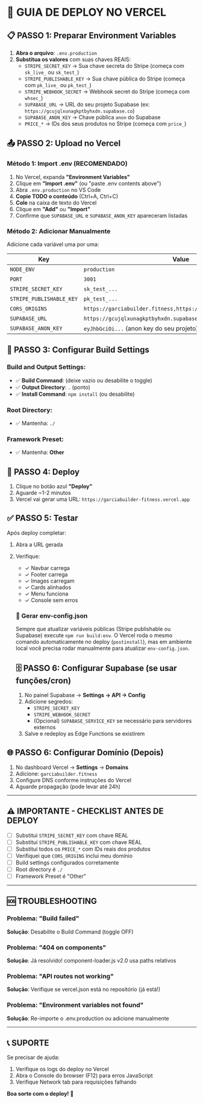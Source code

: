 # 🚀 GUIA DE DEPLOY NO VERCEL

## 📋 PASSO 1: Preparar Environment Variables

1. **Abra o arquivo**: `.env.production`
2. **Substitua os valores** com suas chaves REAIS:
   - `STRIPE_SECRET_KEY` → Sua chave secreta do Stripe (começa com `sk_live_` ou `sk_test_`)
   - `STRIPE_PUBLISHABLE_KEY` → Sua chave pública do Stripe (começa com `pk_live_` ou `pk_test_`)
   - `STRIPE_WEBHOOK_SECRET` → Webhook secret do Stripe (começa com `whsec_`)
   - `SUPABASE_URL` → URL do seu projeto Supabase (ex: `https://gcujqlxunagkptbyhxdn.supabase.co`)
   - `SUPABASE_ANON_KEY` → Chave pública `anon` do Supabase
   - `PRICE_*` → IDs dos seus produtos no Stripe (começa com `price_`)

## 📤 PASSO 2: Upload no Vercel

### Método 1: Import .env (RECOMENDADO)

1. No Vercel, expanda **"Environment Variables"**
2. Clique em **"Import .env"** (ou "paste .env contents above")
3. Abra `.env.production` no VS Code
4. **Copie TODO o conteúdo** (Ctrl+A, Ctrl+C)
5. **Cole** na caixa de texto do Vercel
6. Clique em **"Add"** ou **"Import"**
7. Confirme que `SUPABASE_URL` e `SUPABASE_ANON_KEY` apareceram listadas

### Método 2: Adicionar Manualmente

Adicione cada variável uma por uma:

| Key                      | Value                                                             | Environment |
| ------------------------ | ----------------------------------------------------------------- | ----------- |
| `NODE_ENV`               | `production`                                                      | Production  |
| `PORT`                   | `3001`                                                            | Production  |
| `STRIPE_SECRET_KEY`      | `sk_test_...`                                                     | Production  |
| `STRIPE_PUBLISHABLE_KEY` | `pk_test_...`                                                     | Production  |
| `CORS_ORIGINS`           | `https://garciabuilder.fitness,https://www.garciabuilder.fitness` | Production  |
| `SUPABASE_URL`           | `https://gcujqlxunagkptbyhxdn.supabase.co`                         | Production  |
| `SUPABASE_ANON_KEY`      | `eyJhbGciOi...` (anon key do seu projeto)                           | Production  |

## 🎯 PASSO 3: Configurar Build Settings

### Build and Output Settings:

- ✅ **Build Command**: (deixe vazio ou desabilite o toggle)
- ✅ **Output Directory**: `.` (ponto)
- ✅ **Install Command**: `npm install` (ou desabilite)

### Root Directory:

- ✅ Mantenha: `./`

### Framework Preset:

- ✅ Mantenha: **Other**

## 🚀 PASSO 4: Deploy

1. Clique no botão azul **"Deploy"**
2. Aguarde ~1-2 minutos
3. Vercel vai gerar uma URL: `https://garciabuilder-fitness.vercel.app`

## ✅ PASSO 5: Testar

Após deploy completar:

1. Abra a URL gerada
2. Verifique:
   - ✓ Navbar carrega
   - ✓ Footer carrega
   - ✓ Images carregam
   - ✓ Cards alinhados
   - ✓ Menu funciona
   - ✓ Console sem erros

   ### 📄 Gerar env-config.json

   Sempre que atualizar variáveis públicas (Stripe publishable ou Supabase) execute `npm run build:env`. O Vercel roda o mesmo comando automaticamente no deploy (`postinstall`), mas em ambiente local você precisa rodar manualmente para atualizar `env-config.json`.

   ## 🗄️ PASSO 6: Configurar Supabase (se usar funções/cron)

   1. No painel Supabase → **Settings → API → Config**
   2. Adicione segredos:
      - `STRIPE_SECRET_KEY`
      - `STRIPE_WEBHOOK_SECRET`
      - (Opcional) `SUPABASE_SERVICE_KEY` se necessário para servidores externos
   3. Salve e redeploy as Edge Functions se existirem

## 🌐 PASSO 6: Configurar Domínio (Depois)

1. No dashboard Vercel → **Settings** → **Domains**
2. Adicione: `garciabuilder.fitness`
3. Configure DNS conforme instruções do Vercel
4. Aguarde propagação (pode levar até 24h)

---

## ⚠️ IMPORTANTE - CHECKLIST ANTES DE DEPLOY

- [ ] Substituí `STRIPE_SECRET_KEY` com chave REAL
- [ ] Substituí `STRIPE_PUBLISHABLE_KEY` com chave REAL
- [ ] Substituí todos os `PRICE_*` com IDs reais dos produtos
- [ ] Verifiquei que `CORS_ORIGINS` inclui meu domínio
- [ ] Build settings configurados corretamente
- [ ] Root directory é `./`
- [ ] Framework Preset é "Other"

---

## 🆘 TROUBLESHOOTING

### Problema: "Build failed"

**Solução**: Desabilite o Build Command (toggle OFF)

### Problema: "404 on components"

**Solução**: Já resolvido! component-loader.js v2.0 usa paths relativos

### Problema: "API routes not working"

**Solução**: Verifique se vercel.json está no repositório (já está!)

### Problema: "Environment variables not found"

**Solução**: Re-importe o .env.production ou adicione manualmente

---

## 📞 SUPORTE

Se precisar de ajuda:

1. Verifique os logs do deploy no Vercel
2. Abra o Console do browser (F12) para erros JavaScript
3. Verifique Network tab para requisições falhando

**Boa sorte com o deploy! 🚀**

